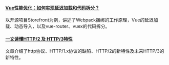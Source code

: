
#### [Vue性能优化：如何实现延迟加载和代码拆分？](https://mp.weixin.qq.com/s/-m3F9SXxSuMAiy3WDqQmPA)
以开源项目Storefront为例，讲述了Webpack捆绑的工作原理，Vue的延迟加载、动态导入，以及vue-router、vuex的代码拆分。


#### [一文读懂HTTP/2 及 HTTP/3特性](https://mp.weixin.qq.com/s/hjxU-rjr-ISk0rzeQHAIeA)
文章介绍了http协议、HTTP/1.x协议的缺陷、HTTP/2的新特性及未来HTTP/3的新特性。